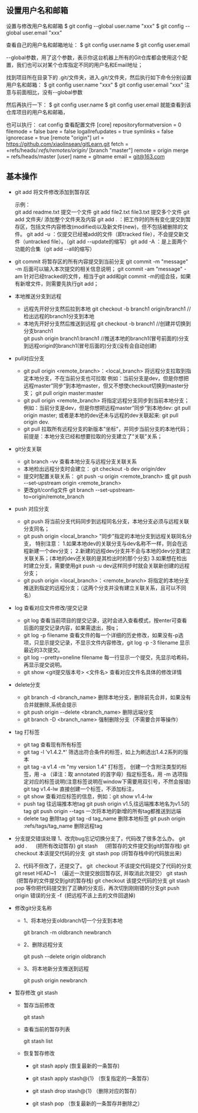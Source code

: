 ## 设置用户名和邮箱

设置与修改用户名和邮箱
$ git config --global user.name "xxx"
$ git config --global user.email "xxx"

查看自己的用户名和邮箱地址：
$ git config user.name
$ git config user.email

--global参数，用了这个参数，表示你这台机器上所有的Git仓库都会使用这个配置，我们也可以对某个仓库指定不同的用户名和Email地址；

找到项目所在目录下的 .git/文件夹，进入.git/文件夹，然后执行如下命令分别设置用户名和邮箱：
$ git config user.name "xxx"
$ git config user.email "xxx"
注意与前面相比，没有--global参数

然后再执行一下：
$ git config user.name
$ git config user.email
就能查看到该仓库项目的用户名和邮箱，

也可以执行：
cat config
查看配置文件
[core]
        repositoryformatversion = 0
        filemode = false
        bare = false
        logallrefupdates = true
        symlinks = false
        ignorecase = true
[remote "origin"]
        url = https://github.com/xiaolinsean/gitLearn.git
        fetch = +refs/heads/*:refs/remotes/origin/*
[branch "master"]
        remote = origin
        merge = refs/heads/master
[user]
        name = gitname
        email = git@163.com



## 基本操作

- git add 将文件修改添加到暂存区

  示例：  
  git add readme.txt   提交一个文件
  git add file2.txt file3.txt  提交多个文件
  git add 文件夹/            添加整个文件夹及内容
  git add . ：把工作时的所有变化提交到暂存区，包括文件内容修改(modified)以及新文件(new)，但不包括被删除的文件。
  git add -u ：仅提交已经被add的文件（即tracked file），不会提交新文件（untracked file）。（git add --update的缩写）
  git add -A ：是上面两个功能的合集（git add --all的缩写）


- git commit 将暂存区的所有内容提交到当前分支
  git commit -m "message" -m 后面可以输入本次提交的相关信息说明；
  git commit -am "message"  -am 针对已经tracked的文件，相当于git add和git commit -m的组合技，如果有新增文件，则需要先执行git add；


- 本地推送分支到远程
  - 远程先开好分支然后拉到本地
    git checkout -b branch1 origin/branch1    //检出远程的branch1分支到本地
  - 本地先开好分支然后推送到远程
     git checkout -b branch1    //创建并切换到分支branch1  
     git push origin branch1:branch1    //推送本地的branch1(冒号前面的)分支到远程origin的branch1(冒号后面的)分支(没有会自动创建)

- pull对应分支
  - git pull origin <remote_branch>：<local_branch>
        将远程分支拉取到指定本地分支，不在当前分支也可拉取
        例如：当前分支是dev，但是你想把远程master”同步”到本地master，但又不想使checkout切换到master分支；
        git pull origin master:master
  - git pull origin <remote_branch>
        将指定远程分支同步到当前本地分支；
        例如：当前分支是dev，但是你想把远程master”同步”到本地dev:
        git pull origin master;
        或者是本地的dev还未与远程的dev关联起来:
        git pull origin dev.
  - git pull
        拉取所有远程分支的新版本"坐标"，并同步当前分支的本地代码；前提是：本地分支已经和想要拉取的分支建立了“关联”关系；

- git分支关联
  - git branch -vv 查看本地分支与远程分支关联关系
  - 本地检出远程分支时会建立：
        git checkout -b dev origin/dev
  - 提交时配置关联关系：
        git push -u origin <remote_branch> 或 
        git push --set-upstream origin <remote_branch>
  - 更改git/config文件
       git branch --set-upstream-to=origin/remote_branch 

- push 对应分支
  - git push
        将当前分支代码同步到远程同名分支，本地分支必须与远程关联分支同名；
  - git push origin <local_branch>
        "同步"指定的本地分支到远程关联同名分支，
        特别注意：
                1.如果本地dev的关联分支与dev名称不一样，则会在远程新建一个dev分支；
                2.新建的远程dev分支并不会与本地的dev分支建立关联关系；(本地的dev还关联的是其检出时的那个分支)
                3.如果想在检出时建立分支，需要使用git push -u dev这样同步时就会关联新创建的远程分支；
  - git push origin <local_branch>：<remote_branch>
        将指定的本地分支推送到指定的远程分支；（这两个分支并没有建立关联关系，且可以不同名）

- log 查看对应文件修改/提交记录
  - git log
      查看当前项目的提交记录，这时会进入查看模式，按enter可查看后面的提交记录内容，如果需退出，按q；
  - git log -p filename
      查看文件的每一个详细的历史修改，如果没有-p选项，只显示提交记录，不显示文件内容修改，git log -p -3 filename 显示最近的3次提交。
  - git log --pretty=oneline filename
      每一行显示一个提交，先显示哈希码，再显示提交说明。
  - git show <git提交版本号> <文件名>
      查看对应文件名具体的修改详情

- delete分支
  - git branch -d <branch_name>
      删除本地分支，删除前先合并，如果没有合并就删除,系统会提示
  - git push origin --delete <branch_name>
      删除远端分支
  - git branch -D <branch_name>
      强制删除分支（不需要合并等操作）

- tag 打标签
  - git tag
    查看现有所有标签
  - git tag -l 'v1.4.2.*'
    筛选出符合条件的标签，如上为刷选出1.4.2系列的版本
  - git tag -a v1.4 -m "my version 1.4" 打标签，
    创建一个含附注类型的标签，用 -a （译注：取 annotated 的首字母）指定标签名，用 -m 选项指定对应的标签说明(注意标签说明在window下需要用双引号，不然会报错)
    git tag v1.4-lw 直接创建一个标签，不添加标注，
  - git show 
    查看对应标签的信息，例如：git show v1.4-lw
  - push tag 往远端推本地tag
    git push origin v1.5,往远端推本地名为v1.5的tag
    git push origin --tags 一次将本地的新增的所有tag都推送到远端
  - delete tag 删除tag
    git tag -d tag_name 删除本地标签
    git push origin :refs/tags/tag_name 删除远程tag


- 分支提交错误处理
  1、改完bug忘记切换分支了，代码改了很多怎么办。
  git add .      (把所有改动暂存)
  git stash     (把暂存的文件提交到git的暂存栈)
  git checkout 本该提交代码的分支 
  git stash pop (将暂存栈中的代码放出来)

  2、代码不但改了，还提交了。
  git  checkout 不该提交代码提交了代码的分支
  git reset HEAD~1  （最近一次提交放回暂存区, 并取消此次提交）
  git stash   (把暂存的文件提交到git的暂存栈)
  git checkout 该提交代码的分支
  git stash pop 
  等你把代码提交到了正确的分支后，再次切到刚刚错的分支git push origin 错误的分支 -f  (把远程不该上去的文件回退掉)

- 修改git分支名称
  - 1、将本地分支oldbranch切一个分支到本地
  
     git branch -m oldbranch newbranch

  - 2、删除远程分支
     
    git push --delete origin oldbranch
  - 3、将本地新分支推送到远程

    git push origin newbranch

- 暂存修改 git stash
  - 暂存当前修改
  
    git stash
    
  - 查看当前的暂存列表
  
    git stash list

  - 恢复暂存修改
  
      - git stash apply (恢复最新的一条暂存)
      - git stash apply stash@{1} （恢复指定的一条暂存）
      - git stash drop stash@{1} （删除对应的暂存）

      - git stash pop （恢复最新的一条暂存并删除之）